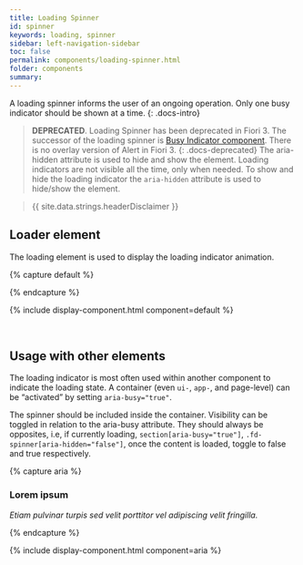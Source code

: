 ```yaml
---
title: Loading Spinner
id: spinner
keywords: loading, spinner
sidebar: left-navigation-sidebar
toc: false
permalink: components/loading-spinner.html
folder: components
summary:
---
```


A loading spinner informs the user of an ongoing operation. Only one busy indicator should be shown at a time.
{: .docs-intro}
> **DEPRECATED**. Loading Spinner has been deprecated in Fiori 3. The successor of the loading spinner is [Busy Indicator component]({{site.baseurl}}/components/busy-indicator.html). There is no overlay version of Alert in Fiori 3.
{: .docs-deprecated}
The aria-hidden attribute is used to hide and show the element.
Loading indicators are not visible all the time, only when needed. To show and hide the loading indicator the `aria-hidden` attribute is used to hide/show the element.

> {{ site.data.strings.headerDisclaimer }}

## Loader element

The loading element is used to display the loading indicator animation.

{% capture default %}
<div class="fd-spinner" aria-hidden="false" aria-label="Loading">
    <div class="fd-spinner__body"></div>
</div>
{% endcapture %}

{% include display-component.html component=default %}

<br>

## Usage with other elements
The loading indicator is most often used within another component to indicate the loading state. A container (even `ui-`, `app-`, and page-level) can be “activated” by setting `aria-busy="true"`.

The spinner should be included inside the container. Visibility can be toggled in relation to the aria-busy attribute. They should always be opposites, i.e, if currently loading, `section[aria-busy="true"]`, `.fd-spinner[aria-hidden="false"]`, once the content is loaded, toggle to false and true respectively.

{% capture aria %}
<div class="fd-panel" aria-busy="true">
    <div class="fd-spinner" aria-hidden="false" aria-label="Loading">
        <div class="fd-spinner__body"></div>
    </div>
    <div class="fd-panel__header">
        <h3 class="fd-panel__title">Lorem ipsum</h3>
    </div>
    <!-- Loaded content goes here -->
    <div class="fd-panel__footer">
        <p><em>Etiam pulvinar turpis sed velit porttitor vel adipiscing velit fringilla.</em></p>
    </div>
</div>
{% endcapture %}

{% include display-component.html component=aria %}
